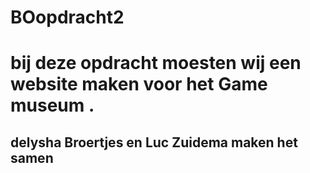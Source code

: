 # BOopdracht2
# bij deze opdracht moesten wij een website maken voor het Game museum . 
## delysha Broertjes en Luc Zuidema maken het samen